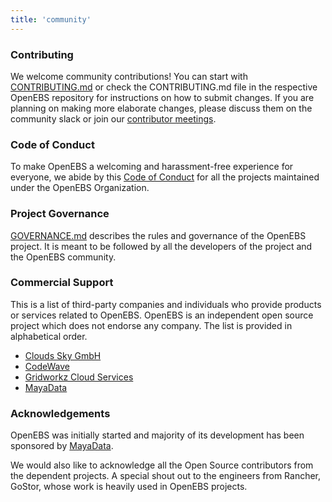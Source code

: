 ```yaml
---
title: 'community'
---
```


### Contributing

We welcome community contributions! You can start with [CONTRIBUTING.md](https://github.com/openebs/openebs/blob/master/CONTRIBUTING.md) or check the CONTRIBUTING.md file in the respective OpenEBS repository for instructions on how to submit changes. If you are planning on making more elaborate changes, please discuss them on the community slack or join our [contributor meetings](https://github.com/openebs/openebs/tree/master/community#weekly-meeting).

### Code of Conduct

To make OpenEBS a welcoming and harassment-free experience for everyone, we abide by this [Code of Conduct](https://github.com/openebs/openebs/blob/master/CODE_OF_CONDUCT.md) for all the projects maintained under the OpenEBS Organization.

### Project Governance

[GOVERNANCE.md](https://github.com/openebs/openebs/blob/master/GOVERNANCE.md) describes the rules and governance of the OpenEBS project. It is meant to be followed by all the developers of the project and the OpenEBS community.

### Commercial Support

This is a list of third-party companies and individuals who provide products or services related to OpenEBS. OpenEBS is an independent open source project which does not endorse any company. The list is provided in alphabetical order.

- [Clouds Sky GmbH](https://cloudssky.com/en/)
- [CodeWave](https://codewave.eu/)
- [Gridworkz Cloud Services](https://www.gridworkz.com/)
- [MayaData](https://mayadata.io)

### Acknowledgements

OpenEBS was initially started and majority of its development has been sponsored by [MayaData](https://mayadata.io).

We would also like to acknowledge all the Open Source contributors from the dependent projects. A special shout out to the engineers from Rancher, GoStor, whose work is heavily used in OpenEBS projects.
